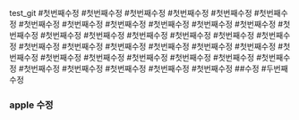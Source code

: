 test_git
#첫번째수정
#첫번째수정
#첫번째수정
#첫번째수정
#첫번째수정
#첫번째수정
#첫번째수정
#첫번째수정
#첫번째수정
#첫번째수정
#첫번째수정
#첫번째수정
#첫번째수정
#첫번째수정
#첫번째수정
#첫번째수정
#첫번째수정
#첫번째수정
#첫번째수정
#첫번째수정
#첫번째수정
#첫번째수정
#첫번째수정
#첫번째수정
#첫번째수정
#첫번째수정
#첫번째수정
#첫번째수정
#첫번째수정
#첫번째수정
#첫번째수정
#첫번째수정
#첫번째수정
#첫번째수정
#첫번째수정
#첫번째수정
#첫번째수정
##수정
#두번째수정
### apple 수정
